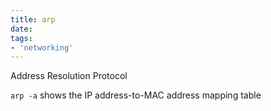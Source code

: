 ```yaml
---
title: arp
date: 
tags:
- 'networking'
---
```


Address Resolution Protocol

`arp -a` shows the IP address-to-MAC address mapping table
